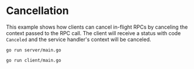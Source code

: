 # Cancellation

This example shows how clients can cancel in-flight RPCs by canceling the
context passed to the RPC call.  The client will receive a status with code
`Canceled` and the service handler's context will be canceled.

```
go run server/main.go
```

```
go run client/main.go
```
